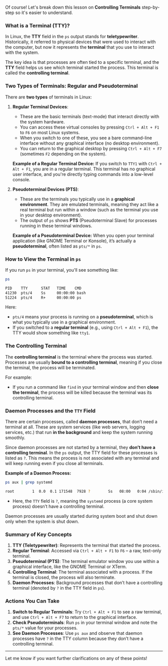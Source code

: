 Of course! Let's break down this lesson on **Controlling Terminals** step-by-step so it's easier to understand.

### What is a Terminal (TTY)?

In Linux, the **TTY** field in the `ps` output stands for **teletypewriter**. Historically, it referred to physical devices that were used to interact with the computer, but now it represents the **terminal** that you use to interact with the system.

The key idea is that processes are often tied to a specific terminal, and the **TTY** field helps us see which terminal started the process. This terminal is called the **controlling terminal**.

### Two Types of Terminals: Regular and Pseudoterminal

There are **two types** of terminals in Linux:

1. **Regular Terminal Devices**:
   - These are the basic terminals (text-mode) that interact directly with the system hardware.
   - You can access these virtual consoles by pressing `Ctrl + Alt + F1` to `F6` on most Linux systems. 
   - When you switch to one of these, you see a bare command-line interface without any graphical interface (no desktop environment).
   - You can return to the graphical desktop by pressing `Ctrl + Alt + F7` (sometimes `F2` depending on the system).
   
   **Example of a Regular Terminal Device:**
   If you switch to `TTY1` with `Ctrl + Alt + F1`, you are in a regular terminal. This terminal has no graphical user interface, and you're directly typing commands into a low-level console.

2. **Pseudoterminal Devices (PTS)**:
   - These are the terminals you typically use in a **graphical environment**. They are emulated terminals, meaning they act like a real terminal but run within a window (such as the terminal you use in your desktop environment).
   - The output of `ps` shows **PTS** (Pseudoterminal Slave) for processes running in these terminal windows.
   
   **Example of a Pseudoterminal Device:**
   When you open your terminal application (like GNOME Terminal or Konsole), it’s actually a **pseudoterminal**, often listed as `pts/*` in `ps`.

### How to View the Terminal in `ps`

If you run `ps` in your terminal, you'll see something like:

```bash
ps
```
```bash
PID    TTY      STAT   TIME    CMD
41230  pts/4    Ss     00:00:00 bash
51224  pts/4    R+     00:00:00 ps
```

Here:
- `pts/4` means your process is running on a **pseudoterminal**, which is what you typically use in a graphical environment.
- If you switched to a **regular terminal** (e.g., using `Ctrl + Alt + F1`), the TTY would show something like `tty1`.

### The Controlling Terminal

The **controlling terminal** is the terminal where the process was started. Processes are usually **bound to a controlling terminal**, meaning if you close the terminal, the process will be terminated.

For example:
- If you run a command like `find` in your terminal window and then **close the terminal**, the process will be killed because the terminal was its controlling terminal.

### Daemon Processes and the `TTY` Field

There are certain processes, called **daemon processes**, that don’t need a terminal at all. These are system services (like web servers, logging services, etc.) that run **in the background** and keep the system running smoothly.

Since daemon processes are not started by a terminal, they **don’t have a controlling terminal**. In the `ps` output, the TTY field for these processes is listed as `?`. This means the process is not associated with any terminal and will keep running even if you close all terminals.

**Example of a Daemon Process:**
```bash
ps aux | grep systemd
```
```bash
root        1  0.0  0.1 171548  7928 ?        Ss   08:00   0:04 /sbin/init
```
- Here, the `TTY` field is `?`, meaning the `systemd` process (a core system process) doesn’t have a controlling terminal.

Daemon processes are usually started during system boot and shut down only when the system is shut down.

### Summary of Key Concepts

1. **TTY (Teletypewriter)**: Represents the terminal that started the process.
2. **Regular Terminal**: Accessed via `Ctrl + Alt + F1` to `F6` – a raw, text-only terminal.
3. **Pseudoterminal (PTS)**: The terminal emulator window you use within a graphical interface, like the GNOME Terminal or XTerm.
4. **Controlling Terminal**: The terminal associated with a process. If the terminal is closed, the process will also terminate.
5. **Daemon Processes**: Background processes that don’t have a controlling terminal (denoted by `?` in the TTY field in `ps`).

### Actions You Can Take

1. **Switch to Regular Terminals**: Try `Ctrl + Alt + F1` to see a raw terminal, and use `Ctrl + Alt + F7` to return to the graphical interface.
2. **Check Pseudoterminals**: Run `ps` in your terminal window and note the `pts/*` value for your processes.
3. **See Daemon Processes**: Use `ps aux` and observe that daemon processes have `?` in the TTY column because they don’t have a controlling terminal.

---

Let me know if you want further clarifications on any of these points!
